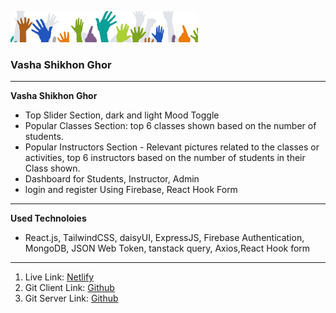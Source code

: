 <img
  src="/src/assets/readme/readme.png"
  alt="Alt text"
  title="Optional title"
  style="display: inline-block; margin: 0 auto; max-width: 300px">
### Vasha Shikhon Ghor
*** 
**Vasha Shikhon Ghor**
* Top Slider Section, dark and light Mood Toggle
* Popular Classes Section: top 6 classes shown based on the number of students.
* Popular Instructors Section - Relevant pictures related to the classes or activities, top 6 instructors based on the number of students in their Class shown. 
* Dashboard for Students, Instructor, Admin
* login and register Using Firebase, React Hook Form
***
**Used Technoloies**
* React.js, TailwindCSS, daisyUI, ExpressJS, Firebase Authentication, MongoDB, JSON Web Token, tanstack query, Axios,React Hook form
*** 
1. Live Link: [Netlify](https://curious-world-730ca.web.app "Netlify Site")
2. Git Client Link: [Github](https://github.com/programming-hero-web-course1/b712-summer-camp-client-side-fahmeda5660 "Github Client Code")
3. Git Server Link: [Github](https://github.com/programming-hero-web-course1/b7a12-summer-camp-server_side-fahmeda5660 "Github Server Code")
